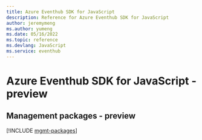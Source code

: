 ```yaml
---
title: Azure Eventhub SDK for JavaScript
description: Reference for Azure Eventhub SDK for JavaScript
author: jeremymeng
ms.author: yumeng
ms.date: 05/16/2022
ms.topic: reference
ms.devlang: JavaScript
ms.service: eventhub
---
```

# Azure Eventhub SDK for JavaScript - preview
## Management packages - preview
[!INCLUDE [mgmt-packages](eventhub-mgmt-index.md)]
